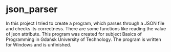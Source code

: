 # json_parser
In this project I tried to create a program, which parses through a JSON file and checks its correctness. There are some functions like reading the value of json attribute. This program was created for subject Basics of Programming in Gdańsk University of Technology. The program is written for Windows and is unfinished.
